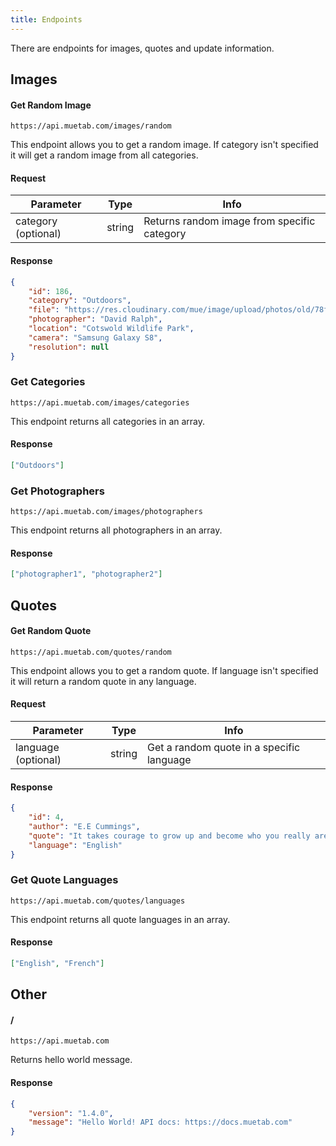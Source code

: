 ```yaml
---
title: Endpoints
---
```


There are endpoints for images, quotes and update information.

## Images
#### Get Random Image
```https://api.muetab.com/images/random```

This endpoint allows you to get a random image. If category isn't specified it will get a random image from all categories.
#### Request
Parameter | Type | Info
--- | --- | ---
category (optional) | string | Returns random image from specific category
#### Response
```json 
{
    "id": 186,
    "category": "Outdoors",
    "file": "https://res.cloudinary.com/mue/image/upload/photos/old/78ff331a7aa4bda3.jpg",
    "photographer": "David Ralph",
    "location": "Cotswold Wildlife Park", 
    "camera": "Samsung Galaxy S8", 
    "resolution": null
}
```

### Get Categories
```https://api.muetab.com/images/categories```

This endpoint returns all categories in an array.
#### Response
```json
["Outdoors"]
```

### Get Photographers
```https://api.muetab.com/images/photographers```

This endpoint returns all photographers in an array.
#### Response
```json
["photographer1", "photographer2"]
```

## Quotes
#### Get Random Quote
```https://api.muetab.com/quotes/random```

This endpoint allows you to get a random quote. If language isn't specified it will return a random quote in any language.
#### Request
Parameter | Type | Info
--- | --- | ---
language (optional) | string | Get a random quote in a specific language
#### Response
```json
{
    "id": 4,
    "author": "E.E Cummings",
    "quote": "It takes courage to grow up and become who you really are.",
    "language": "English"
}
```

### Get Quote Languages
```https://api.muetab.com/quotes/languages```

This endpoint returns all quote languages in an array.
#### Response
```json
["English", "French"]
```

## Other
#### /
```https://api.muetab.com```

Returns hello world message.
#### Response
```json
{
    "version": "1.4.0",
    "message": "Hello World! API docs: https://docs.muetab.com"
}
```
